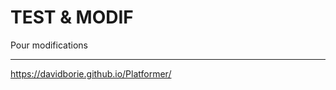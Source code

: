 # TEST & MODIF
Pour modifications
_______________________
https://davidborie.github.io/Platformer/
 
